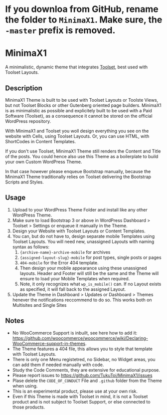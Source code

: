 # If you downloa from GitHub, rename the folder to `MinimaX1`. Make sure, the `-master` prefix is removed.

# MinimaX1

A minimalistic, dynamic theme that integrates [Toolset](https://toolset.com/), best used with Toolset Layouts.

## Description

MinimaX1 Theme is built to be used with Toolset Layouts or Toolste Views, but not Toolset Blocks or other Gutenberg oriented page builders.
MinimaX1 is as minimalistic as possible and explicitely built to be used with a Paid Software (Toolset), as a consequence it cannot be stored on the official WordPress repository.

With MinimaX1 and Toolset you woll design everything you see on the website with Cells, using Toolset Layouts.
Or, you can use HTML, with ShortCodes in Content Templates.

If you don't use Toolset, MinimaX1 Theme still renders the Content and Title of the posts.
You could hence also use this Theme as a boilerplate to build your own Custom WordPress Theme.

In that case however please enqueue Bootstrap manually, because the MinimaX1 Theme traditionally relies on Toolset delivering the Bootstrap Scripts and Styles.

## Usage

1. Upload to your WordPress Theme Folder and install like any other WordPress Theme.
2. Make sure to load Bootstrap 3 or above in WordPress Dashboard > Toolset > Settings or enqueue it manually in the Theme. 
3. Design your Website with Toolset Layouts or Content Templates.
4. You can, but do not have to, design separate mobile Templates using Toolset Layouts. You will need new, unassigned Layouts with naming syntax as follows: 
    1. `{archive-name}-archive-mobile` for archives 
    2. `{assigned-layout-slug}-mobile` for post types, single posts or pages  
    3. `404-mobile` for the Error 404 template. 
    4. Then design your mobile appearance using these unassigned layouts. Header and Footer will still be the same and the Theme will ensure to load your Mobile Templates when required. 
    5. Note, it only recognizes what `wp_is_mobile()` can. If no Layout exists as specified, it will fall back to the assigned Layout.
5. Update the Theme in Dashboard > Updates or Dashboard > Themes henever the notifications reccommend to do so. This works both on Multisites and Single Sites

## Notes

- No WooCommerce Support is inbuilt, see here how to add it: https://github.com/woocommerce/woocommerce/wiki/Declaring-WooCommerce-support-in-themes.
- The Theme features a 404 file, this allows you to style that template with Toolset Layouts.
- There is only one Menu registetred, no Sidebar, no Widget areas, you can add them if needed manually with code.
- Study the Code Comments, they are extensive for educational purpose.
- Please report issues to https://github.com/TukuToi/MinimaX1/issues
- Plase delete the `CODE_OF_CONDUCT` File and `.github` folder from the Theme when using.
- This is an experimental product, please use at your own risk.
- Even if this Theme is made with Toolset in mind, it is not a Toolset product and is not subject to Toolset Support, or else connected to those products. 
